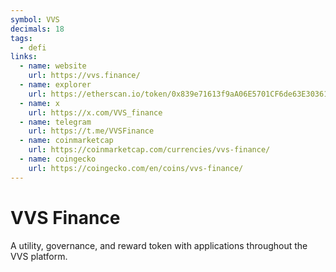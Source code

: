 ```yaml
---
symbol: VVS
decimals: 18
tags:
  - defi
links:
  - name: website
    url: https://vvs.finance/
  - name: explorer
    url: https://etherscan.io/token/0x839e71613f9aA06E5701CF6de63E303616B0DDE3
  - name: x
    url: https://x.com/VVS_finance
  - name: telegram
    url: https://t.me/VVSFinance
  - name: coinmarketcap
    url: https://coinmarketcap.com/currencies/vvs-finance/
  - name: coingecko
    url: https://coingecko.com/en/coins/vvs-finance/
---
```


# VVS Finance

A utility, governance, and reward token with applications throughout the VVS platform.
